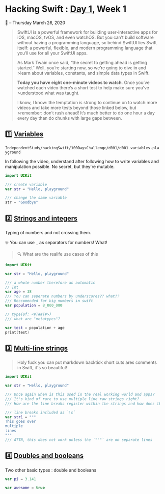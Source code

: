 # Hacking Swift : [Day 1](https://www.hackingwithswift.com/100/swiftui/1), Week 1

:calendar: – Thursday March 26, 2020

>SwiftUI is a powerful framework for building user-interactive apps for iOS, macOS, tvOS, and even watchOS. But you can’t build software without having a programming language, so behind SwiftUI lies Swift itself: a powerful, flexible, and modern programming language that you’ll use for all your SwiftUI apps.
>
>As Mark Twain once said, “the secret to getting ahead is getting started.” Well, you’re starting now, so we’re going to dive in and >learn about variables, constants, and simple data types in Swift.
>
>**Today you have eight one-minute videos to watch**. Once you’ve watched each video there’s a short test to help make sure you’ve >understood what was taught.
>
>I know, I know: the temptation is strong to continue on to watch more videos and take more tests beyond those linked below, but >remember: don’t rush ahead! It’s much better to do one hour a day every day than do chunks with large gaps between.

## :one: [Variables](https://www.hackingwithswift.com/sixty/1/1/variables)

`IndependentStudy/hackingSwift/100DaysChallenge/d001/d001_variables.playground`

In following the video, understand after following how to write variables and manipulation possible. No secret, but they're mutable.

```swift
import UIKit

/// create variable
var str = "Hello, playground"

/// change the same variable
str = "Goodbye"
```

## :two: [Strings and integers](https://www.hackingwithswift.com/sixty/1/2/strings-and-integers)

Typing of numbers and not crossing them.

:sparkle: You can use `_` as separators for numbers! What!
> :mag: What are the realife use cases of this 

```swift
import UIKit

var str = "Hello, playground"

/// a whole number therefore an automatic
// Int
var age = 38
/// You can seperate numbers by underscores?? what??
/// Reccomended for big numbers in swift
var population = 8_000_000

// type(of: <#T##T#>)
/// what are "metatypes"?

var test = population + age
print(test)
```

## :three: [Multi-line strings](https://www.hackingwithswift.com/sixty/1/3/multi-line-strings)

>Holy fuck you can put markdown backtick short cuts ares comments in Swift, it's so beautiful!

```swift
import UIKit

var str = "Hello, playground"

/// Once again when is this used in the real working world and apps?
/// It's kind of rare to use multiple line raw strings right?
/// How are the line breaks register within the strings and how does that translate to the display?

/// line breaks included as `\n`
var str1 = """
This goes over
multiple
lines
"""
/// ATTN, this does not work unless the `"""` are on separate lines
```


## :four: [Doubles and booleans](https://www.hackingwithswift.com/sixty/1/4/doubles-and-booleans)

Two other basic types : double and booleans

```swift
var pi = 3.141

var awesome = true

```